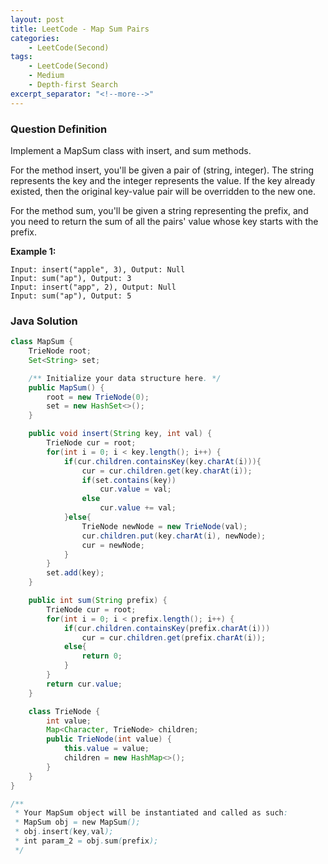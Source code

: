 ```yaml
---
layout: post
title: LeetCode - Map Sum Pairs
categories:
    - LeetCode(Second)
tags:
    - LeetCode(Second)
    - Medium
    - Depth-first Search
excerpt_separator: "<!--more-->"
---
```


### Question Definition
Implement a MapSum class with insert, and sum methods.

For the method insert, you'll be given a pair of (string, integer). The string represents the key and the integer represents the value. If the key already existed, then the original key-value pair will be overridden to the new one.

For the method sum, you'll be given a string representing the prefix, and you need to return the sum of all the pairs' value whose key starts with the prefix.
<!--more-->
**Example 1:**
```
Input: insert("apple", 3), Output: Null
Input: sum("ap"), Output: 3
Input: insert("app", 2), Output: Null
Input: sum("ap"), Output: 5
```
### Java Solution
```java
class MapSum {
    TrieNode root;
    Set<String> set;

    /** Initialize your data structure here. */
    public MapSum() {
        root = new TrieNode(0);
        set = new HashSet<>();
    }

    public void insert(String key, int val) {
        TrieNode cur = root;
        for(int i = 0; i < key.length(); i++) {
            if(cur.children.containsKey(key.charAt(i))){
                cur = cur.children.get(key.charAt(i));
                if(set.contains(key))
                    cur.value = val;
                else
                    cur.value += val;
            }else{
                TrieNode newNode = new TrieNode(val);
                cur.children.put(key.charAt(i), newNode);
                cur = newNode;
            }
        }
        set.add(key);
    }

    public int sum(String prefix) {
        TrieNode cur = root;
        for(int i = 0; i < prefix.length(); i++) {
            if(cur.children.containsKey(prefix.charAt(i)))
                cur = cur.children.get(prefix.charAt(i));
            else{
                return 0;
            }
        }
        return cur.value;
    }

    class TrieNode {
        int value;
        Map<Character, TrieNode> children;
        public TrieNode(int value) {
            this.value = value;
            children = new HashMap<>();
        }
    }
}

/**
 * Your MapSum object will be instantiated and called as such:
 * MapSum obj = new MapSum();
 * obj.insert(key,val);
 * int param_2 = obj.sum(prefix);
 */
```